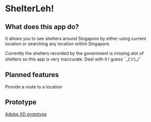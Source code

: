 # ShelterLeh!

## What does this app do?

It allows you to see shelters around Singapore by either using current location or searching any location within Singapore.

Currently the shelters recorded by the government is missing alot of shelters so this app is very inaccurate. Deal with it I guess ¯\_(ツ)_/¯

## Planned features

Provide a route to a location

## Prototype

[Adobe XD prototype](https://xd.adobe.com/view/e8f89354-d410-4b50-b7c2-7c4981bd63ee-bdab/)
